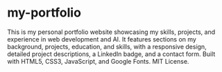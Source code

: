 # my-portfolio
This is my personal portfolio website showcasing my skills, projects, and experience in web development and AI. It features sections on my background, projects, education, and skills, with a responsive design, detailed project descriptions, a LinkedIn badge, and a contact form. Built with HTML5, CSS3, JavaScript, and Google Fonts. MIT License.
